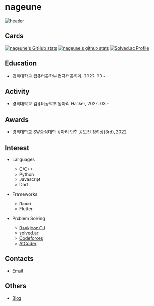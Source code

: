 # nageune
![header](https://capsule-render.vercel.app/api?type=waving&height=200&text=khyunx&fontAlign=80&fontAlignY=40&color=gradient)

## Cards
[![nageune's GitHub stats](https://github-readme-stats.vercel.app/api?username=nageune)](https://github.com/anuraghazra/github-readme-stats)
[![nageune's github stats](https://github-readme-stats.vercel.app/api/top-langs/?username=nageune&show_icons=true&hide_border=true&title_color=004386&icon_color=004386&layout=compact)](https://github.com/nageune)
[![Solved.ac Profile](http://mazassumnida.wtf/api/v2/generate_badge?boj=kangkh0906)](https://solved.ac/kangkh0906)

## Education
- 경희대학교 컴퓨터공학부 컴퓨터공학과, 2022. 03 -

## Activity
- 경희대학교 컴퓨터공학부 동아리 Hacker, 2022. 03 -

## Awards
- 경희대학교 SW중심대학 동아리 단합 공모전 장려상(3rd), 2022
 
## Interest
- Languages
  - C/C++
  - Python
  - Javascript
  - Dart
 
- Frameworks
  - React
  - Flutter

- Problem Solving
  - [Baekjoon OJ](https://www.acmicpc.net/user/kangkh0906)
  - [solved.ac](https://solved.ac/profile/kangkh0906)
  - [Codeforces](https://codeforces.com/profile/khyunx)
  - [AtCoder](https://atcoder.jp/users/nageune)
 
## Contacts
- [Email](mailto:kangkh0906@khu.ac.kr)

## Others
- [Blog](https://khyunx.tistory.com)
